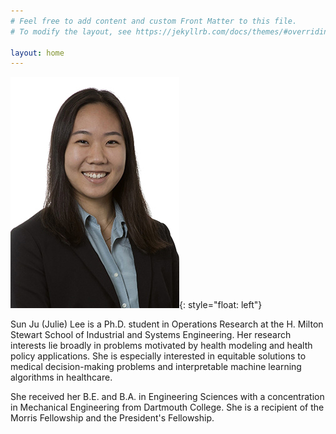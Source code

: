 ```yaml
---
# Feel free to add content and custom Front Matter to this file.
# To modify the layout, see https://jekyllrb.com/docs/themes/#overriding-theme-defaults

layout: home
---
```


![headshot](/../images/sunjuleewebsize-3636.jpeg){: style="float: left"}

Sun Ju (Julie) Lee is a Ph.D. student in Operations Research at the H. Milton Stewart School of Industrial and Systems Engineering. Her research interests lie broadly in problems motivated by health modeling and health policy applications. She is especially interested in equitable solutions to medical decision-making problems and interpretable machine learning algorithms in healthcare.

She received her B.E. and B.A. in Engineering Sciences with a concentration in Mechanical Engineering from Dartmouth College. She is a recipient of the Morris Fellowship and the President's Fellowship.